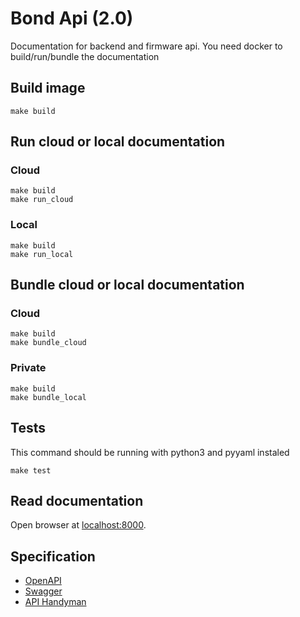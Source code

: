 # Bond Api (2.0)

Documentation for backend and firmware api.
You need docker to build/run/bundle the documentation

## Build image

```
make build
```

## Run cloud or local documentation

### Cloud

```
make build
make run_cloud
```

### Local

```
make build
make run_local
```

## Bundle cloud or local documentation

### Cloud

```
make build
make bundle_cloud
```

### Private

```
make build
make bundle_local
```

## Tests

This command should be running with python3 and pyyaml instaled


```
make test
```


## Read documentation

Open browser at [localhost:8000](http://localhost:8000).

## Specification

- [OpenAPI](https://github.com/OAI/OpenAPI-Specification)
- [Swagger](https://swagger.io/docs/specification/about/)
- [API Handyman](https://apihandyman.io/the-story-behind-the-design-of-everyday-apis-book/)
